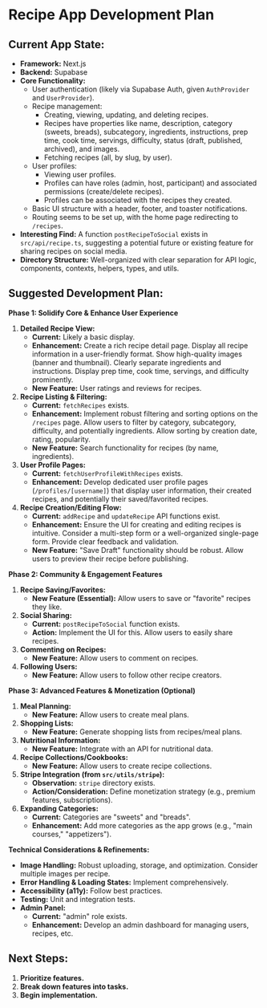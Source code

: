 # Recipe App Development Plan

## Current App State:

*   **Framework:** Next.js
*   **Backend:** Supabase
*   **Core Functionality:**
    *   User authentication (likely via Supabase Auth, given `AuthProvider` and `UserProvider`).
    *   Recipe management:
        *   Creating, viewing, updating, and deleting recipes.
        *   Recipes have properties like name, description, category (sweets, breads), subcategory, ingredients, instructions, prep time, cook time, servings, difficulty, status (draft, published, archived), and images.
        *   Fetching recipes (all, by slug, by user).
    *   User profiles:
        *   Viewing user profiles.
        *   Profiles can have roles (admin, host, participant) and associated permissions (create/delete recipes).
        *   Profiles can be associated with the recipes they created.
    *   Basic UI structure with a header, footer, and toaster notifications.
    *   Routing seems to be set up, with the home page redirecting to `/recipes`.
*   **Interesting Find:** A function `postRecipeToSocial` exists in `src/api/recipe.ts`, suggesting a potential future or existing feature for sharing recipes on social media.
*   **Directory Structure:** Well-organized with clear separation for API logic, components, contexts, helpers, types, and utils.

## Suggested Development Plan:

**Phase 1: Solidify Core & Enhance User Experience**

1.  **Detailed Recipe View:**
    *   **Current:** Likely a basic display.
    *   **Enhancement:** Create a rich recipe detail page. Display all recipe information in a user-friendly format. Show high-quality images (banner and thumbnail). Clearly separate ingredients and instructions. Display prep time, cook time, servings, and difficulty prominently.
    *   **New Feature:** User ratings and reviews for recipes.
2.  **Recipe Listing & Filtering:**
    *   **Current:** `fetchRecipes` exists.
    *   **Enhancement:** Implement robust filtering and sorting options on the `/recipes` page. Allow users to filter by category, subcategory, difficulty, and potentially ingredients. Allow sorting by creation date, rating, popularity.
    *   **New Feature:** Search functionality for recipes (by name, ingredients).
3.  **User Profile Pages:**
    *   **Current:** `fetchUserProfileWithRecipes` exists.
    *   **Enhancement:** Develop dedicated user profile pages (`/profiles/[username]`) that display user information, their created recipes, and potentially their saved/favorited recipes.
4.  **Recipe Creation/Editing Flow:**
    *   **Current:** `addRecipe` and `updateRecipe` API functions exist.
    *   **Enhancement:** Ensure the UI for creating and editing recipes is intuitive. Consider a multi-step form or a well-organized single-page form. Provide clear feedback and validation.
    *   **New Feature:** "Save Draft" functionality should be robust. Allow users to preview their recipe before publishing.

**Phase 2: Community & Engagement Features**

1.  **Recipe Saving/Favorites:**
    *   **New Feature (Essential):** Allow users to save or "favorite" recipes they like.
2.  **Social Sharing:**
    *   **Current:** `postRecipeToSocial` function exists.
    *   **Action:** Implement the UI for this. Allow users to easily share recipes.
3.  **Commenting on Recipes:**
    *   **New Feature:** Allow users to comment on recipes.
4.  **Following Users:**
    *   **New Feature:** Allow users to follow other recipe creators.

**Phase 3: Advanced Features & Monetization (Optional)**

1.  **Meal Planning:**
    *   **New Feature:** Allow users to create meal plans.
2.  **Shopping Lists:**
    *   **New Feature:** Generate shopping lists from recipes/meal plans.
3.  **Nutritional Information:**
    *   **New Feature:** Integrate with an API for nutritional data.
4.  **Recipe Collections/Cookbooks:**
    *   **New Feature:** Allow users to create recipe collections.
5.  **Stripe Integration (from `src/utils/stripe`):**
    *   **Observation:** `stripe` directory exists.
    *   **Action/Consideration:** Define monetization strategy (e.g., premium features, subscriptions).
6.  **Expanding Categories:**
    *   **Current:** Categories are "sweets" and "breads".
    *   **Enhancement:** Add more categories as the app grows (e.g., "main courses," "appetizers").

**Technical Considerations & Refinements:**

*   **Image Handling:** Robust uploading, storage, and optimization. Consider multiple images per recipe.
*   **Error Handling & Loading States:** Implement comprehensively.
*   **Accessibility (a11y):** Follow best practices.
*   **Testing:** Unit and integration tests.
*   **Admin Panel:**
    *   **Current:** "admin" role exists.
    *   **Enhancement:** Develop an admin dashboard for managing users, recipes, etc.

## Next Steps:

1.  **Prioritize features.**
2.  **Break down features into tasks.**
3.  **Begin implementation.** 